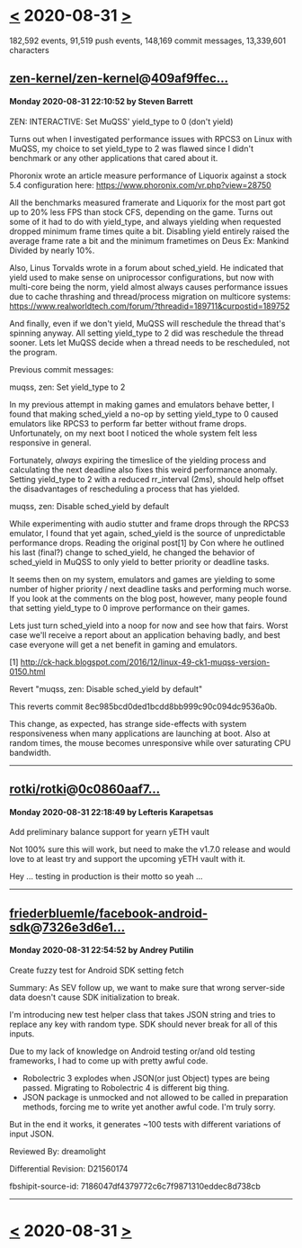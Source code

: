 # [<](2020-08-30.md) 2020-08-31 [>](2020-09-01.md)

182,592 events, 91,519 push events, 148,169 commit messages, 13,339,601 characters


## [zen-kernel/zen-kernel](https://github.com/zen-kernel/zen-kernel)@[409af9ffec...](https://github.com/zen-kernel/zen-kernel/commit/409af9ffec62ccfe27f803321d9d21af1fe920b2)
#### Monday 2020-08-31 22:10:52 by Steven Barrett

ZEN: INTERACTIVE: Set MuQSS' yield_type to 0 (don't yield)

Turns out when I investigated performance issues with RPCS3 on Linux
with MuQSS, my choice to set yield_type to 2 was flawed since I didn't
benchmark or any other applications that cared about it.

Phoronix wrote an article measure performance of Liquorix against a
stock 5.4 configuration here: https://www.phoronix.com/vr.php?view=28750

All the benchmarks measured framerate and Liquorix for the most part got
up to 20% less FPS than stock CFS, depending on the game.  Turns out
some of it had to do with yield_type, and always yielding when requested
dropped minimum frame times quite a bit.  Disabling yield entirely
raised the average frame rate a bit and the minimum frametimes on Deus
Ex: Mankind Divided by nearly 10%.

Also, Linus Torvalds wrote in a forum about sched_yield.  He indicated
that yield used to make sense on uniprocessor configurations, but now
with multi-core being the norm, yield almost always causes performance
issues due to cache thrashing and thread/process migration on multicore
systems: https://www.realworldtech.com/forum/?threadid=189711&curpostid=189752

And finally, even if we don't yield, MuQSS will reschedule the thread
that's spinning anyway.  All setting yield_type to 2 did was reschedule
the thread sooner.  Lets let MuQSS decide when a thread needs to be
rescheduled, not the program.

Previous commit messages:

muqss, zen: Set yield_type to 2

  In my previous attempt in making games and emulators behave better, I
  found that making sched_yield a no-op by setting yield_type to 0 caused
  emulators like RPCS3 to perform far better without frame drops.
  Unfortunately, on my next boot I noticed the whole system felt less
  responsive in general.

  Fortunately, _always_ expiring the timeslice of the yielding process and
  calculating the next deadline also fixes this weird performance anomaly.
  Setting yield_type to 2 with a reduced rr_interval (2ms), should help
  offset the disadvantages of rescheduling a process that has yielded.

muqss, zen: Disable sched_yield by default

  While experimenting with audio stutter and frame drops through the RPCS3
  emulator, I found that yet again, sched_yield is the source of
  unpredictable performance drops.  Reading the original post[1] by Con
  where he outlined his last (final?) change to sched_yield, he changed
  the behavior of sched_yield in MuQSS to only yield to better priority or
  deadline tasks.

  It seems then on my system, emulators and games are yielding to some
  number of higher priority / next deadline tasks and performing much
  worse.  If you look at the comments on the blog post, however, many
  people found that setting yield_type to 0 improve performance on their
  games.

  Lets just turn sched_yield into a noop for now and see how that fairs.
  Worst case we'll receive a report about an application behaving badly,
  and best case everyone will get a net benefit in gaming and emulators.

  [1] http://ck-hack.blogspot.com/2016/12/linux-49-ck1-muqss-version-0150.html

Revert "muqss, zen: Disable sched_yield by default"

  This reverts commit 8ec985bcd0ded1bcdd8bb999c90c094dc9536a0b.

  This change, as expected, has strange side-effects with system
  responsiveness when many applications are launching at boot.  Also at
  random times, the mouse becomes unresponsive while over saturating CPU
  bandwidth.

---
## [rotki/rotki](https://github.com/rotki/rotki)@[0c0860aaf7...](https://github.com/rotki/rotki/commit/0c0860aaf7e5910e1bacc47956c344c300c8f3cf)
#### Monday 2020-08-31 22:18:49 by Lefteris Karapetsas

Add preliminary balance support for yearn yETH vault

Not 100% sure this will work, but need to make the v1.7.0 release and
would love to at least try and support the upcoming yETH vault with
it.

Hey ... testing in production is their motto so yeah ...

---
## [friederbluemle/facebook-android-sdk](https://github.com/friederbluemle/facebook-android-sdk)@[7326e3d6e1...](https://github.com/friederbluemle/facebook-android-sdk/commit/7326e3d6e1d343e579251594777713450b040232)
#### Monday 2020-08-31 22:54:52 by Andrey Putilin

Create fuzzy test for Android SDK setting fetch

Summary:
As SEV follow up, we want to make sure that wrong server-side data doesn't cause SDK initialization to break.

I'm introducing new test helper class that takes JSON string and tries to replace any key with random type. SDK should never break for all of this inputs.

Due to my lack of knowledge on Android testing or/and old testing frameworks, I had to come up with pretty awful code.
- Robolectric 3 explodes when JSON(or just Object) types are being passed. Migrating to Robolectric 4 is different big thing.
- JSON package is unmocked and not allowed to be called in preparation methods, forcing me to write yet another awful code. I'm truly sorry.

But in the end it works, it generates ~100 tests with different variations of input JSON.

Reviewed By: dreamolight

Differential Revision: D21560174

fbshipit-source-id: 7186047df4379772c6c7f9871310eddec8d738cb

---

# [<](2020-08-30.md) 2020-08-31 [>](2020-09-01.md)

